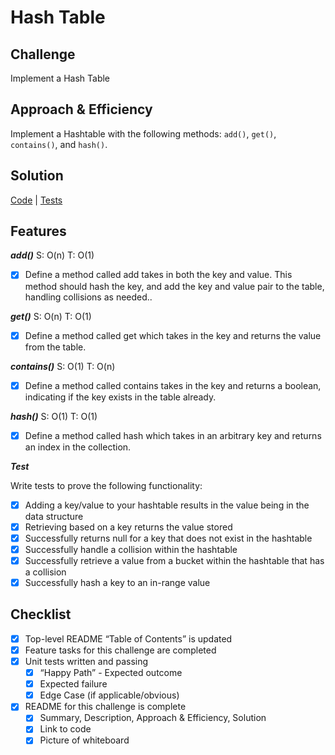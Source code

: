 # Hash Table

## Challenge
Implement a Hash Table

## Approach & Efficiency
Implement a Hashtable with the following methods: `add()`, `get()`, `contains()`, and `hash()`.

## Solution
[Code](../src/main/java/hashTable/HashTable.java) | [Tests](../src/test/java/hashTable/HashTableTest.java)

## Features

***add()*** S: O(n) T: O(1)

- [x] Define a method called add takes in both the key and value. This method should hash the key, and add the key and value pair to the table, handling collisions as needed..

***get()*** S: O(n) T: O(1)

- [x] Define a method called get which takes in the key and returns the value from the table.

***contains()*** S: O(1) T: O(n)

- [x] Define a method called contains takes in the key and returns a boolean, indicating if the key exists in the table already.
 
 ***hash()*** S: O(1) T: O(1)
 
 - [x] Define a method called hash which takes in an arbitrary key and returns an index in the collection.
 
 
***Test***
 
Write tests to prove the following functionality:
- [x]  Adding a key/value to your hashtable results in the value being in the data structure
- [x]  Retrieving based on a key returns the value stored
- [x]  Successfully returns null for a key that does not exist in the hashtable
- [x]  Successfully handle a collision within the hashtable
- [x]  Successfully retrieve a value from a bucket within the hashtable that has a collision
- [x]  Successfully hash a key to an in-range value

## Checklist
- [x] Top-level README “Table of Contents” is updated
- [x] Feature tasks for this challenge are completed
- [x] Unit tests written and passing
    - [x] “Happy Path” - Expected outcome
    - [x] Expected failure
    - [x] Edge Case (if applicable/obvious)
- [x] README for this challenge is complete
    - [x] Summary, Description, Approach & Efficiency, Solution
    - [x] Link to code
    - [x] Picture of whiteboard
